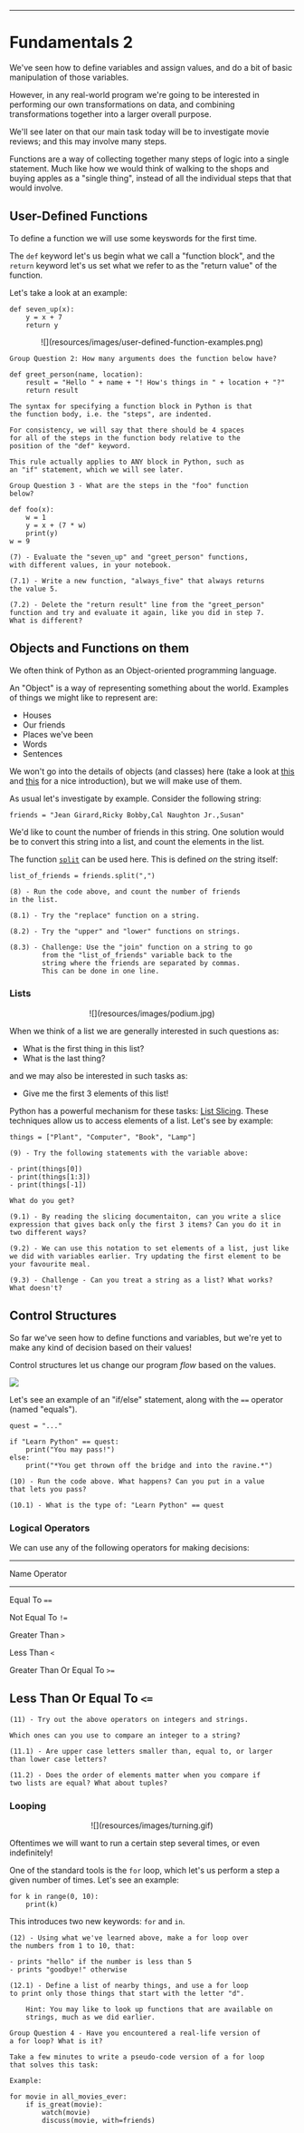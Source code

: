 
----

# Fundamentals 2

We've seen how to define variables and assign values, and do a bit of basic
manipulation of those variables.

However, in any real-world program we're going to be interested in
performing our own transformations on data, and combining transformations
together into a larger overall purpose.

We'll see later on that our main task today will be to investigate movie
reviews; and this may involve many steps.

Functions are a way of collecting together many steps of logic into a single
statement. Much like how we would think of walking to the shops and buying
apples as a "single thing", instead of all the individual steps that that
would involve.


## User-Defined Functions

To define a function we will use some keyswords for the first time.

The `def` keyword let's us begin what we call a "function block", and
the `return` keyword let's us set what we refer to as the "return value" of
the function.

Let's take a look at an example:

```{data-language=python}
def seven_up(x):
    y = x + 7
    return y
```

<center>
![](resources/images/user-defined-function-examples.png)
</center>

```
Group Question 2: How many arguments does the function below have?
```

```{data-language=python}
def greet_person(name, location):
    result = "Hello " + name + "! How's things in " + location + "?"
    return result
```

```note
The syntax for specifying a function block in Python is that
the function body, i.e. the "steps", are indented.

For consistency, we will say that there should be 4 spaces
for all of the steps in the function body relative to the
position of the "def" keyword.

This rule actually applies to ANY block in Python, such as
an "if" statement, which we will see later.
```

```
Group Question 3 - What are the steps in the "foo" function
below?
```

```{data-language=python}
def foo(x):
    w = 1
    y = x + (7 * w)
    print(y)
w = 9
```

```instruction
(7) - Evaluate the "seven_up" and "greet_person" functions,
with different values, in your notebook.

(7.1) - Write a new function, "always_five" that always returns
the value 5.

(7.2) - Delete the "return result" line from the "greet_person"
function and try and evaluate it again, like you did in step 7.
What is different?
```

## Objects and Functions on them

We often think of Python as an Object-oriented programming language.

An "Object" is a way of representing something about the world. Examples of
things we might like to represent are:

- Houses
- Our friends
- Places we've been
- Words
- Sentences

We won't go into the details of objects (and classes) here (take a look at
[this](https://www.digitalocean.com/community/tutorials/how-to-construct-classes-and-define-objects-in-python-3)
and
[this](https://en.wikibooks.org/wiki/A_Beginner%27s_Python_Tutorial/Classes)
for a nice introduction), but we will make use of them.

As usual let's investigate by example. Consider the following string:

```{data-language=python}
friends = "Jean Girard,Ricky Bobby,Cal Naughton Jr.,Susan"
```

We'd like to count the number of friends in this string. One solution would be
to convert this string into a list, and count the elements in the list.

The function [`split`](https://docs.python.org/3/library/stdtypes.html#str.split)
can be used here. This is defined _on_ the string itself:

```{data-language=python}
list_of_friends = friends.split(",")
```

```instruction
(8) - Run the code above, and count the number of friends
in the list.

(8.1) - Try the "replace" function on a string.

(8.2) - Try the "upper" and "lower" functions on strings.

(8.3) - Challenge: Use the "join" function on a string to go
        from the "list_of_friends" variable back to the
        string where the friends are separated by commas.
        This can be done in one line.
```

### Lists

<center>
![](resources/images/podium.jpg)
</center>

When we think of a list we are generally interested in such questions as:

- What is the first thing in this list?
- What is the last thing?

and we may also be interested in such tasks as:

- Give me the first 3 elements of this list!

Python has a powerful mechanism for these tasks: [List
Slicing](https://docs.python.org/3/tutorial/introduction.html#lists). These
techniques allow us to access elements of a list. Let's see by example:

```{data-language=python}
things = ["Plant", "Computer", "Book", "Lamp"]
```

```instruction
(9) - Try the following statements with the variable above:

- print(things[0])
- print(things[1:3])
- print(things[-1])

What do you get?

(9.1) - By reading the slicing documentaiton, can you write a slice
expression that gives back only the first 3 items? Can you do it in
two different ways?

(9.2) - We can use this notation to set elements of a list, just like 
we did with variables earlier. Try updating the first element to be
your favourite meal.

(9.3) - Challenge - Can you treat a string as a list? What works? 
What doesn't?
```


## Control Structures

So far we've seen how to define functions and variables, but we're yet to make
any kind of decision based on their values!

Control structures let us change our program _flow_ based on the values.

![](resources/images/quest.gif)

Let's see an example of an "if/else" statement, along with the `==` operator
(named "equals").

```{data-language=python}
quest = "..."

if "Learn Python" == quest:
    print("You may pass!")
else:
    print("*You get thrown off the bridge and into the ravine.*")
```

```instruction
(10) - Run the code above. What happens? Can you put in a value
that lets you pass?

(10.1) - What is the type of: "Learn Python" == quest
```


### Logical Operators

We can use any of the following operators for making decisions:

-------------------------------------------
Name                              Operator
--------------------------------- ---------
Equal To                          `==`

Not Equal To                      `!=`

Greater Than                      `>`

Less Than                         `<`

Greater Than Or Equal To          `>=`

Less Than Or Equal To             `<=`
-------------------------------------------

```instruction
(11) - Try out the above operators on integers and strings.

Which ones can you use to compare an integer to a string?

(11.1) - Are upper case letters smaller than, equal to, or larger
than lower case letters?

(11.2) - Does the order of elements matter when you compare if
two lists are equal? What about tuples?
```

### Looping

<center>
![](resources/images/turning.gif)
</center>

Oftentimes we will want to run a certain step several times, or even
indefinitely!

One of the standard tools is the `for` loop, which let's us perform
a step a given number of times. Let's see an example:

```{data-language=python}
for k in range(0, 10):
    print(k)
```

This introduces two new keywords: `for` and `in`.


```instruction
(12) - Using what we've learned above, make a for loop over 
the numbers from 1 to 10, that:

- prints "hello" if the number is less than 5
- prints "goodbye!" otherwise

(12.1) - Define a list of nearby things, and use a for loop
to print only those things that start with the letter "d".

    Hint: You may like to look up functions that are available on
    strings, much as we did earlier.
```

```
Group Question 4 - Have you encountered a real-life version of
a for loop? What is it?

Take a few minutes to write a pseudo-code version of a for loop
that solves this task:

Example:

for movie in all_movies_ever:
    if is_great(movie):
        watch(movie)
        discuss(movie, with=friends)
```
